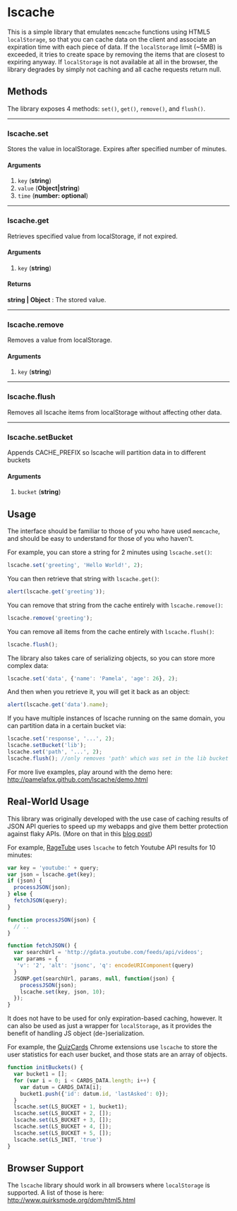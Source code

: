 lscache
===============================
This is a simple library that emulates `memcache` functions using HTML5 `localStorage`, so that you can cache data on the client
and associate an expiration time with each piece of data. If the `localStorage` limit (~5MB) is exceeded, it tries to create space by removing the items that are closest to expiring anyway. If `localStorage` is not available at all in the browser, the library degrades by simply not caching and all cache requests return null.

Methods
-------

The library exposes 4 methods: `set()`, `get()`, `remove()`, and `flush()`.

* * *

### lscache.set
Stores the value in localStorage. Expires after specified number of minutes.
#### Arguments
1. `key` (**string**)
2. `value` (**Object|string**)
3. `time` (**number: optional**)

* * *

### lscache.get
Retrieves specified value from localStorage, if not expired.
#### Arguments
1. `key` (**string**)
#### Returns
**string | Object** : The stored value.

* * *

### lscache.remove
Removes a value from localStorage.
#### Arguments
1. `key` (**string**)

* * *

### lscache.flush
Removes all lscache items from localStorage without affecting other data.

* * *

### lscache.setBucket
Appends CACHE_PREFIX so lscache will partition data in to different buckets
#### Arguments
1. `bucket` (**string**)

Usage
-------

The interface should be familiar to those of you who have used `memcache`, and should be easy to understand for those of you who haven't.

For example, you can store a string for 2 minutes using `lscache.set()`:

```js
lscache.set('greeting', 'Hello World!', 2);
```

You can then retrieve that string with `lscache.get()`:

```js
alert(lscache.get('greeting'));
```

You can remove that string from the cache entirely with `lscache.remove()`:

```js
lscache.remove('greeting');
```

You can remove all items from the cache entirely with `lscache.flush()`:

```js
lscache.flush();
```

The library also takes care of serializing objects, so you can store more complex data:

```js
lscache.set('data', {'name': 'Pamela', 'age': 26}, 2);
```

And then when you retrieve it, you will get it back as an object:

```js
alert(lscache.get('data').name);
```

If you have multiple instances of lscache running on the same domain, you can partition data in a certain bucket via:

```js
lscache.set('response', '...', 2);
lscache.setBucket('lib');
lscache.set('path', '...', 2);
lscache.flush(); //only removes 'path' which was set in the lib bucket
```

For more live examples, play around with the demo here:
http://pamelafox.github.com/lscache/demo.html


Real-World Usage
----------
This library was originally developed with the use case of caching results of JSON API queries
to speed up my webapps and give them better protection against flaky APIs.
(More on that in this [blog post](http://blog.pamelafox.org/2010/10/lscache-localstorage-based-memcache.html))

For example, [RageTube](http://ragetube.net) uses `lscache` to fetch Youtube API results for 10 minutes:

```js
var key = 'youtube:' + query;
var json = lscache.get(key);
if (json) {
  processJSON(json);
} else {
  fetchJSON(query);
}

function processJSON(json) {
  // ..
}

function fetchJSON() {
  var searchUrl = 'http://gdata.youtube.com/feeds/api/videos';
  var params = {
   'v': '2', 'alt': 'jsonc', 'q': encodeURIComponent(query)
  }
  JSONP.get(searchUrl, params, null, function(json) {
    processJSON(json);
    lscache.set(key, json, 10);
  });
}
```

It does not have to be used for only expiration-based caching, however. It can also be used as just a wrapper for `localStorage`, as it provides the benefit of handling JS object (de-)serialization.

For example, the [QuizCards](http://quizcards.info) Chrome extensions use `lscache`
to store the user statistics for each user bucket, and those stats are an array
of objects.

```js
function initBuckets() {
  var bucket1 = [];
  for (var i = 0; i < CARDS_DATA.length; i++) {
    var datum = CARDS_DATA[i];
    bucket1.push({'id': datum.id, 'lastAsked': 0});
  }
  lscache.set(LS_BUCKET + 1, bucket1);
  lscache.set(LS_BUCKET + 2, []);
  lscache.set(LS_BUCKET + 3, []);
  lscache.set(LS_BUCKET + 4, []);
  lscache.set(LS_BUCKET + 5, []);
  lscache.set(LS_INIT, 'true')
}
```

Browser Support
----------------

The `lscache` library should work in all browsers where `localStorage` is supported.
A list of those is here:
http://www.quirksmode.org/dom/html5.html

